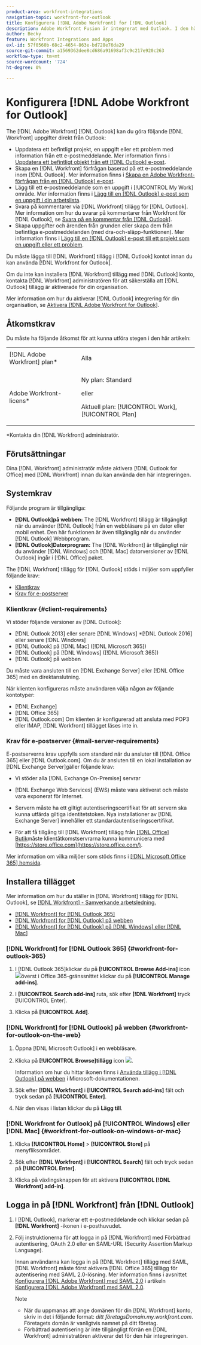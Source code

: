 ```yaml
---
product-area: workfront-integrations
navigation-topic: workfront-for-outlook
title: Konfigurera [!DNL Adobe Workfront] for [!DNL Outlook]
description: Adobe Workfront Fusion är integrerat med Outlook. I den här artikeln beskrivs hur du kan börja använda den här integreringen i dina egna arbetsflöden.
author: Becky
feature: Workfront Integrations and Apps
exl-id: 57f0560b-68c2-4654-863e-bd728e76da29
source-git-commit: a1569362dee8cd686a91698af3c9c217e920c263
workflow-type: tm+mt
source-wordcount: '724'
ht-degree: 0%

---
```


# Konfigurera [!DNL Adobe Workfront for Outlook]

The [!DNL Adobe Workfront] [!DNL Outlook] kan du göra följande [!DNL Workfront] uppgifter direkt från Outlook:

* Uppdatera ett befintligt projekt, en uppgift eller ett problem med information från ett e-postmeddelande. Mer information finns i [Uppdatera ett befintligt objekt från ett [!DNL Outlook] e-post](../../workfront-integrations-and-apps/using-workfront-with-outlook/update-an-existing-object-from-an-outlook-email.md).
* Skapa en [!DNL Workfront] förfrågan baserad på ett e-postmeddelande inom [!DNL Outlook]. Mer information finns i [Skapa en Adobe Workfront-förfrågan från en [!DNL Outlook] e-post](../../workfront-integrations-and-apps/using-workfront-with-outlook/create-a-wf-request-from-an-outlook-email.md).
* Lägg till ett e-postmeddelande som en uppgift i [!UICONTROL My Work] område. Mer information finns i [Lägg till en [!DNL Outlook] e-post som en uppgift i din arbetslista](../../workfront-integrations-and-apps/using-workfront-with-outlook/add-outlook-email-as-task-to-your-work-list.md).
* Svara på kommentarer via [!DNL Workfront] tillägg för [!DNL Outlook]. Mer information om hur du svarar på kommentarer från Workfront för [!DNL Outlook], se [Svara på en kommentar från [!DNL Outlook]](../../workfront-integrations-and-apps/using-workfront-with-outlook/reply-to-a-comment-from-outlook.md).
* Skapa uppgifter och ärenden från grunden eller skapa dem från befintliga e-postmeddelanden (med dra-och-släpp-funktionen). Mer information finns i [Lägg till en [!DNL Outlook] e-post till ett projekt som en uppgift eller ett problem](../../workfront-integrations-and-apps/using-workfront-with-outlook/add-outlook-email-to-project-as-task-or-issue.md).

Du måste lägga till [!DNL Workfront] tillägg i [!DNL Outlook] kontot innan du kan använda [!DNL Workfront for Outlook].

Om du inte kan installera [!DNL Workfront] tillägg med [!DNL Outlook] konto, kontakta [!DNL Workfront] administratören för att säkerställa att [!DNL Outlook] tillägg är aktiverade för din organisation.

Mer information om hur du aktiverar [!DNL Outlook] integrering för din organisation, se [Aktivera [!DNL Adobe Workfront for Outlook]](../../administration-and-setup/configure-integrations/enable-workfront-for-outlook.md).

## Åtkomstkrav

Du måste ha följande åtkomst för att kunna utföra stegen i den här artikeln:

<table style="table-layout:auto"> 
 <col> 
 <col> 
 <tbody> 
  <tr> 
   <td role="rowheader">[!DNL Adobe Workfront] plan*</td> 
   <td> <p>Alla</p> </td> 
  </tr> 
  <tr>
   <td role="rowheader">Adobe Workfront-licens*</td> 
   <td> <p>Ny plan: Standard </p>
 <p>eller</p> 
<p>Aktuell plan: [!UICONTROL Work], [!UICONTROL Plan] </p> 
  </td> 
  </tr> 
 </tbody> 
</table>

&#42;Kontakta din [!DNL Workfront] administratör.

## Förutsättningar

Dina [!DNL Workfront] administratör måste aktivera [!DNL Outlook for Office] med [!DNL Workfront] innan du kan använda den här integreringen.

## Systemkrav

Följande program är tillgängliga:

* **[!DNL Outlook]på webben:** The [!DNL Workfront] tillägg är tillgängligt när du använder [!DNL Outlook] från en webbläsare på en dator eller mobil enhet. Den här funktionen är även tillgänglig när du använder [!DNL Outlook] Webbprogram.
* **[!DNL Outlook]Datorprogram:** The [!DNL Workfront] är tillgängligt när du använder [!DNL Windows] och [!DNL Mac] datorversioner av [!DNL Outlook] ingår i [!DNL Office] paket.

The [!DNL Workfront] tillägg för [!DNL Outlook] stöds i miljöer som uppfyller följande krav:

* [Klientkrav](#client-requirements-client-requirements)
* [Krav för e-postserver](#mail-server-requirements-mail-server-requirements)

### Klientkrav {#client-requirements}

Vi stöder följande versioner av [!DNL Outlook]:

* [!DNL Outlook 2013] eller senare [!DNL Windows]
*[!DNL  Outlook 2016] eller senare [!DNL Windows]
* [!DNL Outlook] på [!DNL Mac] ([!DNL Microsoft 365])
* [!DNL Outlook] på [!DNL Windows] ([!DNL Microsoft 365])
* [!DNL Outlook] på webben

Du måste vara ansluten till en [!DNL Exchange Server] eller [!DNL Office 365] med en direktanslutning.

När klienten konfigureras måste användaren välja någon av följande kontotyper:

* [!DNL Exchange]
* [!DNL Office 365]
* [!DNL Outlook.com]&#x200B;**&#x200B;**&#x200B; Om klienten är konfigurerad att ansluta med POP3 eller IMAP, [!DNL Workfront] tillägget läses inte in.

### Krav för e-postserver {#mail-server-requirements}

E-postserverns krav uppfylls som standard när du ansluter till [!DNL Office 365] eller [!DNL Outlook.com]. Om du är ansluten till en lokal installation av [!DNL Exchange Server]gäller följande krav:

* Vi stöder alla [!DNL Exchange On-Premise] servrar
* [!DNL Exchange Web Services] (EWS) måste vara aktiverat och måste vara exponerat för Internet.
* Servern måste ha ett giltigt autentiseringscertifikat för att servern ska kunna utfärda giltiga identitetstoken. Nya installationer av [!DNL Exchange Server] innehåller ett standardautentiseringscertifikat.

  <!--this used to be here but Dev asked for it to be taken out - logged issue for editing this article on 4-26-2023: For more information, see [Digital certificates and encryption in [!DNL Exchange 2016]](https://technet.microsoft.com/en-us/library/dd351044(v=exchg.160).aspx) and [Set-AuthConfig](https://technet.microsoft.com/en-us/library/jj215766(v=exchg.160).aspx).-->

* För att få tillgång till [!DNL Workfront] tillägg från [[!DNL Office] Butik](https://store.office.com/)måste klientåtkomstservrarna kunna kommunicera med  [https://store.office.com](https://store.office.com/).

Mer information om vilka miljöer som stöds finns i [[!DNL Microsoft Office 365] hemsida](https://products.office.com/en-us/office-365-home).

## Installera tillägget

Mer information om hur du ställer in [!DNL Workfront] tillägg för [!DNL Outlook], se [[!DNL Workfront] - Samverkande arbetsledning.](https://appsource.microsoft.com/en-us/product/office/WA104380943?tab=Overview)

* [[!DNL Workfront] for [!DNL Outlook 365]](#workfront-for-outlook-365-workfront-for-outlook-365)
* [[!DNL Workfront] for [!DNL Outlook] på webben](#workfront-for-outlook-on-the-web-workfront-for-outlook-on-the-web)
* [[!DNL Workfront] for [!DNL Outlook] på [!DNL Windows] eller [!DNL Mac]](#workfront-for-outlook-on-windows-or-mac-workfront-for-outlook-on-windows-or-mac)

### [!DNL Workfront] for [!DNL Outlook 365] {#workfront-for-outlook-365}

1. I [!DNL Outlook 365]klickar du på **[!UICONTROL Browse Add-ins]** icon ![](assets/outlook-add-in-26x26.png)överst i Office 365-gränssnittet klickar du på **[!UICONTROL Manage add-ins]**.

1. I **[!UICONTROL Search add-ins]** ruta, sök efter **[!DNL Workfront]** tryck [!UICONTROL Enter].

1. Klicka på **[!UICONTROL Add]**.

### [!DNL Workfront] for [!DNL Outlook] på webben {#workfront-for-outlook-on-the-web}

1. Öppna [!DNL Microsoft Outlook] i en webbläsare.
1. Klicka på **[!UICONTROL Browse]tillägg** icon ![](assets/outlook-add-in-web-version-20x20.png).

   Information om hur du hittar ikonen finns i [Använda tillägg i [!DNL Outlook] på webben](https://support.microsoft.com/en-us/office/using-add-ins-in-outlook-on-the-web-8f2ce816-5df4-44a5-958c-f7f9d6dabdce#bkmk_addaddinsicon) i Microsoft-dokumentationen.

1. Sök efter **[!DNL Workfront]** i **[!UICONTROL Search add-ins]** fält och tryck sedan på **[!UICONTROL Enter]**.

1. När den visas i listan klickar du på **Lägg till**.

### [!DNL Workfront for Outlook] på [!UICONTROL Windows] eller [!DNL Mac] {#workfront-for-outlook-on-windows-or-mac}

1. Klicka **[!UICONTROL Home]** > **[!UICONTROL Store]** på menyfliksområdet.

1. Sök efter **[!DNL Workfront]** i **[!UICONTROL Search]** fält och tryck sedan på **[!UICONTROL Enter]**.

1. Klicka på växlingsknappen för att aktivera **[!UICONTROL [!DNL Workfront] add-in]**.

## Logga in på [!DNL Workfront] från [!DNL Outlook]

1. I [!DNL Outlook], markerar ett e-postmeddelande och klickar sedan på **[!DNL Workfront]** -ikonen i e-posthuvudet.
1. Följ instruktionerna för att logga in på [!DNL Workfront] med Förbättrad autentisering, OAuth 2.0 eller en SAML-URL (Security Assertion Markup Language).

   Innan användarna kan logga in på [!DNL Workfront] tillägg med SAML, [!DNL Workfront] måste först aktivera [!DNL Office 365] tillägg för autentisering med SAML 2.0-lösning. Mer information finns i avsnittet [Konfigurera [!DNL Adobe Workfront] med SAML 2.0](../../administration-and-setup/add-users/single-sign-on/configure-workfront-saml-2.md#enable-saml-with-office-365) i artikeln [Konfigurera [!DNL Adobe Workfront] med SAML 2.0](../../administration-and-setup/add-users/single-sign-on/configure-workfront-saml-2.md).

   >[!NOTE]
   >
   >* När du uppmanas att ange domänen för din [!DNL Workfront] konto, skriv in det i följande format: *ditt företagsDomain.my.workfront.com*. Företagets domän är vanligtvis namnet på ditt företag.
   >* Förbättrad autentisering är inte tillgängligt förrän en [!DNL Workfront] administratören aktiverar det för den här integreringen.

